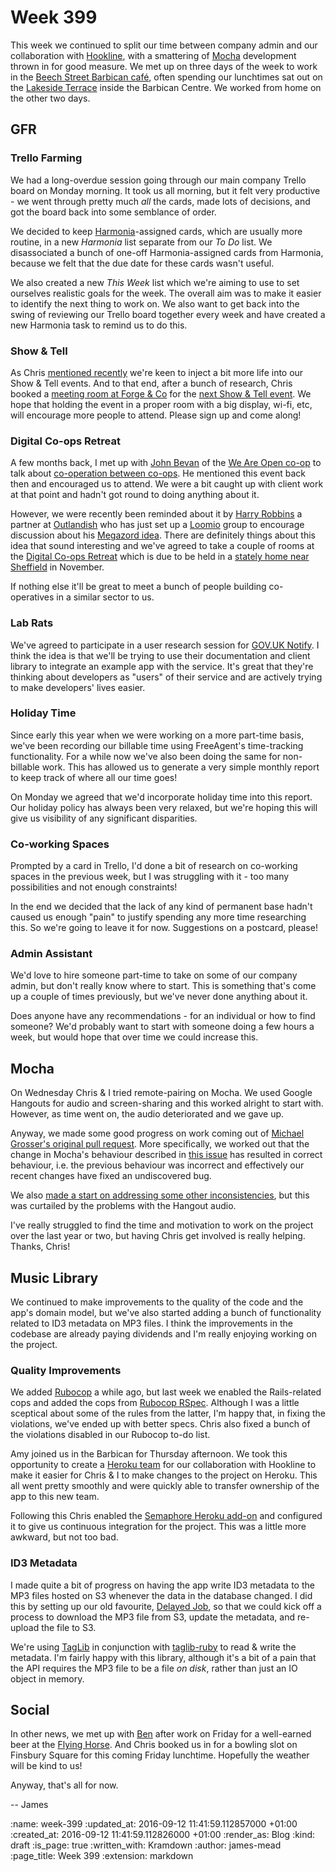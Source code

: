 Week 399
========

This week we continued to split our time between company admin and our collaboration with [Hookline][], with a smattering of [Mocha][] development thrown in for good measure. We met up on three days of the week to work in the [Beech Street Barbican café][benugo-beech-st], often spending our lunchtimes sat out on the [Lakeside Terrace][] inside the Barbican Centre. We worked from home on the other two days.

## GFR

### Trello Farming

We had a long-overdue session going through our main company Trello board on Monday morning. It took us all morning, but it felt very productive - we went through pretty much *all* the cards, made lots of decisions, and got the board back into some semblance of order.

We decided to keep [Harmonia][]-assigned cards, which are usually more routine, in a new _Harmonia_ list separate from our _To Do_ list. We disassociated a bunch of one-off Harmonia-assigned cards from Harmonia, because we felt that the due date for these cards wasn't useful.

We also created a new _This Week_ list which we're aiming to use to set ourselves realistic goals for the week. The overall aim was to make it easier to identify the next thing to work on. We also want to get back into the swing of reviewing our Trello board together every week and have created a new Harmonia task to remind us to do this.

### Show & Tell

As Chris [mentioned recently](/week-396#show-and-tell) we're keen to inject a bit more life into our Show & Tell events. And to that end, after a bunch of research, Chris booked a [meeting room at Forge & Co][forge-and-co-meeting-rooms] for the [next Show & Tell event][show-and-tell-24]. We hope that holding the event in a proper room with a big display, wi-fi, etc, will encourage more people to attend. Please sign up and come along!

### Digital Co-ops Retreat

A few months back, I met up with [John Bevan][] of the [We Are Open co-op][] to talk about [co-operation between co-ops][coop-principle-6]. He mentioned this event back then and encouraged us to attend. We were a bit caught up with client work at that point and hadn't got round to doing anything about it.

However, we were recently been reminded about it by [Harry Robbins][] a partner at [Outlandish][] who has just set up a [Loomio][] group to encourage discussion about his [Megazord idea][]. There are definitely things about this idea that sound interesting and we've agreed to take a couple of rooms at the [Digital Co-ops Retreat][] which is due to be held in a [stately home near Sheffield][wortley-hall] in November.

If nothing else it'll be great to meet a bunch of people building co-operatives in a similar sector to us.

### Lab Rats

We've agreed to participate in a user research session for [GOV.UK Notify][]. I think the idea is that we'll be trying to use their documentation and client library to integrate an example app with the service. It's great that they're thinking about developers as "users" of their service and are actively trying to make developers' lives easier.

### Holiday Time

Since early this year when we were working on a more part-time basis, we've been recording our billable time using FreeAgent's time-tracking functionality. For a while now we've also been doing the same for non-billable work. This has allowed us to generate a very simple monthly report to keep track of where all our time goes!

On Monday we agreed that we'd incorporate holiday time into this report. Our holiday policy has always been very relaxed, but we're hoping this will give us visibility of any significant disparities.

### Co-working Spaces

Prompted by a card in Trello, I'd done a bit of research on co-working spaces in the previous week, but I was struggling with it - too many possibilities and not enough constraints!

In the end we decided that the lack of any kind of permanent base hadn't caused us enough "pain" to justify spending any more time researching this. So we're going to leave it for now. Suggestions on a postcard, please!

### Admin Assistant

We'd love to hire someone part-time to take on some of our company admin, but don't really know where to start. This is something that's come up a couple of times previously, but we've never done anything about it.

Does anyone have any recommendations - for an individual or how to find someone? We'd probably want to start with someone doing a few hours a week, but would hope that over time we could increase this.

## Mocha

On Wednesday Chris & I tried remote-pairing on Mocha. We used Google Hangouts for audio and screen-sharing and this worked alright to start with. However, as time went on, the audio deteriorated and we gave up.

Anyway, we made some good progress on work coming out of [Michael Grosser's original pull request][mocha-pr-244]. More specifically, we worked out that the change in Mocha's behaviour described in [this issue][mocha-issue-260] has resulted in correct behaviour, i.e. the previous behaviour was incorrect and effectively our recent changes have fixed an undiscovered bug.

We also [made a start on addressing some other inconsistencies][mocha-pr-262], but this was curtailed by the problems with the Hangout audio.

I've really struggled to find the time and motivation to work on the project over the last year or two, but having Chris get involved is really helping. Thanks, Chris!

## Music Library

We continued to make improvements to the quality of the code and the app's domain model, but we've also started adding a bunch of functionality related to ID3 metadata on MP3 files. I think the improvements in the codebase are already paying dividends and I'm really enjoying working on the project.

### Quality Improvements

We added [Rubocop][] a while ago, but last week we enabled the Rails-related cops and added the cops from [Rubocop RSpec][]. Although I was a little sceptical about some of the rules from the latter, I'm happy that, in fixing the violations, we've ended up with better specs. Chris also fixed a bunch of the violations disabled in our Rubocop to-do list.

Amy joined us in the Barbican for Thursday afternoon. We took this opportunity to create a [Heroku team][] for our collaboration with Hookline to make it easier for Chris & I to make changes to the project on Heroku. This all went pretty smoothly and were quickly able to transfer ownership of the app to this new team.

Following this Chris enabled the [Semaphore Heroku add-on][semaphore-heroku-addon] and configured it to give us continuous integration for the project. This was a little more awkward, but not too bad.

### ID3 Metadata

I made quite a bit of progress on having the app write ID3 metadata to the MP3 files hosted on S3 whenever the data in the database changed. I did this by setting up our old favourite, [Delayed Job][], so that we could kick off a process to download the MP3 file from S3, update the metadata, and re-upload the file to S3.

We're using [TagLib][] in conjunction with [taglib-ruby][] to read & write the metadata. I'm fairly happy with this library, although it's a bit of a pain that the API requires the MP3 file to be a file *on disk*, rather than just an IO object in memory.

## Social

In other news, we met up with [Ben][] after work on Friday for a well-earned beer at the [Flying Horse][]. And Chris booked us in for a bowling slot on Finsbury Square for this coming Friday lunchtime. Hopefully the weather will be kind to us!

Anyway, that's all for now.

-- James

[forge-and-co-meeting-rooms]: http://forgeandco.co.uk/private-hire-events/meeting-rooms/
[show-and-tell-24]: http://lanyrd.com/2016/gfr-show-and-tell-september/
[coop-principle-6]: https://en.wikipedia.org/wiki/Rochdale_Principles#Cooperation_among_cooperatives
[John Bevan]: http://www.bevangelist.uk/
[We Are Open co-op]: http://weareopen.coop/
[Harry Robbins]: https://twitter.com/harryrobbins
[Outlandish]: http://outlandish.com/
[Megazord idea]: http://outlandish.com/blog/co-op-of-software-co-ops-arise-er-megazord/
[Digital Co-ops Retreat]: https://docs.google.com/document/d/1d0ScQAWzNxIthh_AG4es7lpB2ZSWl5KFjHlTSmOvawc/edit
[Loomio]: https://www.loomio.org/
[wortley-hall]: http://www.wortleyhall.org.uk/
[GOV.UK Notify]: https://www.notifications.service.gov.uk/
[mocha-pr-244]: https://github.com/freerange/mocha/pull/244
[mocha-issue-260]: https://github.com/freerange/mocha/issues/260
[mocha-pr-262]: https://github.com/freerange/mocha/pull/262
[benugo-beech-st]: http://www.barbican.org.uk/restaurants-bars/benugo
[Lakeside Terrace]: https://foursquare.com/v/lakeside-terrace/4bd2efb077b29c74498f8f82
[Rubocop]: https://github.com/bbatsov/rubocop
[Rubocop RSpec]: https://github.com/backus/rubocop-rspec
[Heroku team]: https://devcenter.heroku.com/articles/heroku-teams
[semaphore-heroku-addon]: https://elements.heroku.com/addons/semaphore
[Delayed Job]: https://github.com/collectiveidea/delayed_job
[TagLib]: http://taglib.github.io/
[taglib-ruby]: http://www.rubydoc.info/gems/taglib-ruby/
[Ben]: https://twitter.com/beng
[Flying Horse]: http://www.flyinghorsepub.co.uk/
[Mocha]: http://gofreerange.com/mocha/
[Harmonia]: https://harmonia.io/
[Hookline]: http://hookline.tv/

:name: week-399
:updated_at: 2016-09-12 11:41:59.112857000 +01:00
:created_at: 2016-09-12 11:41:59.112826000 +01:00
:render_as: Blog
:kind: draft
:is_page: true
:written_with: Kramdown
:author: james-mead
:page_title: Week 399
:extension: markdown
